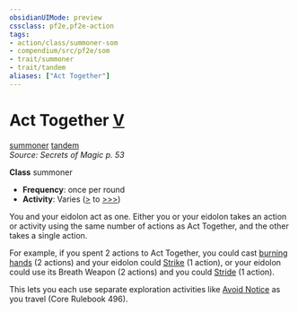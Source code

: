 ```yaml
---
obsidianUIMode: preview
cssclass: pf2e,pf2e-action
tags:
- action/class/summoner-som
- compendium/src/pf2e/som
- trait/summoner
- trait/tandem
aliases: ["Act Together"]
---
```

# Act Together [V](../core-rulebook/chapter-9-playing-the-game.md#Actions "Varies")
[summoner](../traits/summoner-som.md)  [tandem](../traits/tandem-som.md)  
*Source: Secrets of Magic p. 53*  

**Class** summoner
- **Frequency**: once per round
- **Activity**: Varies ([>](../core-rulebook/chapter-9-playing-the-game.md#Actions "Single Action") to [>>>](../core-rulebook/chapter-9-playing-the-game.md#Actions "Three-Action"))

You and your eidolon act as one. Either you or your eidolon takes an action or activity using the same number of actions as Act Together, and the other takes a single action.

For example, if you spent 2 actions to Act Together, you could cast [burning hands](../../compendium/spells/burning-hands.md) (2 actions) and your eidolon could [Strike](strike.md) (1 action), or your eidolon could use its Breath Weapon (2 actions) and you could [Stride](stride.md) (1 action).

This lets you each use separate exploration activities like [Avoid Notice](avoid-notice.md) as you travel (Core Rulebook 496).